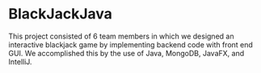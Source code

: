 # BlackJackJava

This project consisted of 6 team members in which we designed an interactive blackjack game by implementing backend code with front end GUI. We accomplished this by the use of Java, MongoDB, JavaFX, and IntelliJ.
